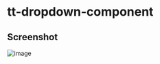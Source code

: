 # tt-dropdown-component

## Screenshot
![image](https://github.com/kostya-kosyuk/tt-dropdown-component/assets/80011474/314368a3-d6fa-4e0f-8715-d6bb19967618)
